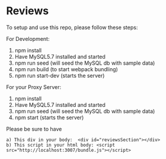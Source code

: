 # Reviews

To setup and use this repo, please follow these steps:

For Development:

1) npm install
2) Have MySQL5.7 installed and started
3) npm run seed (will seed the MySQL db with sample data)
4) npm run build (to start webpack bundling)
5) npm run start-dev (starts the server)

For your Proxy Server:

1) npm install
2) Have MySQL5.7 installed and started
3) npm run seed (will seed the MySQL db with sample data)
4) npm start (starts the server)

  Please be sure to have

    a) This div in your body:  <div id="reviewsSection"></div>
    b) This script in your html body: <script src="http://localhost:3007/bundle.js"></script>

